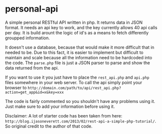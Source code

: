 personal-api
============

A simple personal RESTful API written in php. It returns data in JSON format. It needs an api key to work, and the key currently allows 40 api calls per day. It is build arount the logic of id's as a means to fetch differently groupped information. 

It doesn't use a database, because that would make it more difficult that in needed to be. Due to this fact, it is easier to implement but difficult to maintain and scale because all the information need to be hardcoded into the code. The `parse.php` file is just a JSON parser to parse and show the data returned from the api. 

If you want to use it you just have to place the `rest_api.php` and `api.php` files somewhere in your web server. To call the api simply point your browser to `http://domain.com/path/to/api/rest_api.php?action=get_app&id=x&key=xxx`

The code is fairly commented so you shouldn't have any problems using it. Just make sure to add your information before using it.

Disclaimer: A lot of starter code has been taken from here: `http://blog.ijasoneverett.com/2013/02/rest-api-a-simple-php-tutorial/`. So original credit to the author of that code.  
